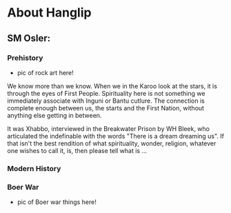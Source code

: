 # About Hanglip

## SM Osler:

### Prehistory

- pic of rock art here!

We know more than we know. When we in the Karoo look at the stars, it is through the eyes of First People. Spirituality here is not something we immediately associate with Inguni or Bantu cutlure. The connection is complete enough between us, the starts and the First Nation, without anything else getting in between.  

It was Xhabbo, interviewed in the Breakwater Prison by WH Bleek, who articulated the indefinable with the words "There is a dream dreaming us". If that isn't the best rendition of what spirituality, wonder, religion, whatever one wishes to call it, is, then please tell what is ...


### Modern History

### Boer War

- pic of Boer war things here!